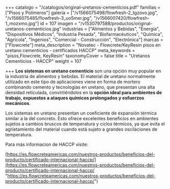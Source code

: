 +++
catalogo = "/catalogos/original-uretanos-cementicios.pdf"
familias = ["Pisos y Polímeros"]
galeria = ["/v1566075498/flowfresh-2_tgzovo.jpg", "/v1566075485/flowfresh-3_uo5mer.jpg", "/v1566007420/flowfresh-1_mozxmo.jpg"]
id = 107
imagen = "/v1530797588/productos/original-uretanos-cementicios.jpg"
industrias = ["Alimentos y Bebidas", "Energía", "Dispositivos Médicos", "Industria Pesada", "Biofarmacéuticos", "Química", "Agrícola", "Ingenios", "Comercial - Construcción", "Electrónica"]
marcas = ["Flowcrete"]
meta_description = "Novatec - Flowcrete/KeyResin pisos en uretano cementicios - certificados HACCP"
meta_keywords = "pisos,Flowcrete, KeyResin"
taxonomyCover = false
title = "Uretanos Cementicios - HACCP"
weight = 107

+++
**Los sistemas en uretano cementicio** son una opción muy popular en la industria de alimentos y bebidas. El material de uretano normalmente utilizado en este tipo de aplicaciones viene en forma de mortero combinando cemento y tecnologías en uretano, que presentan una alta densidad reticulada, convirtiéndolos en la **opción ideal para ambientes de trabajo, expuestos a ataques químicos prolongados y esfuerzos mecánicos**. 

Los sistemas en uretano presentan un coeficiente de expansión térmica similar a la del concreto. Esto ofrece excelentes beneficios en ambientes sujetos a cambios bruscos de temperatura y ciclos térmicos, ya que evita el agrietamiento del material cuando está sujeto a grandes oscilaciones de temperatura. 

Para más informacion de HACCP visite:

[https://es.flowcreteamericas.com/nuestros-productos/beneficios-del-producto/certificado-internacional-haccp/](https://es.flowcreteamericas.com/nuestros-productos/beneficios-del-producto/certificado-internacional-haccp/ "https://es.flowcreteamericas.com/nuestros-productos/beneficios-del-producto/certificado-internacional-haccp/")